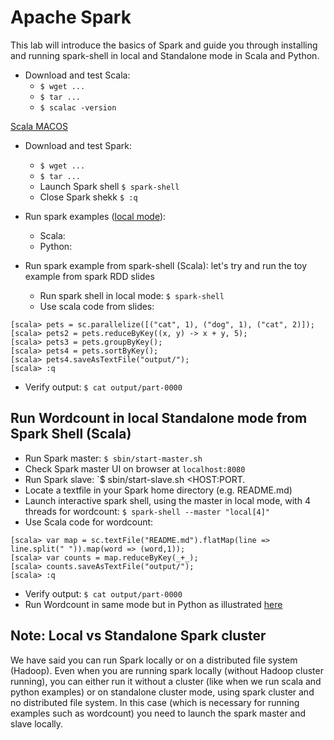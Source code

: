 # Apache Spark
This lab will introduce the basics of Spark and guide you through installing and running spark-shell in local and Standalone mode in Scala and Python.

* Download and test Scala:
  - `$ wget ...`
  - `$ tar ... `
  - `$ scalac -version`

[Scala MACOS](https://medium.com/@djamaldg/how-to-install-scala-on-macos-5771d55339cb)

* Download and test Spark:
  - `$ wget ...`
  - `$ tar ... `
  - Launch Spark shell `$ spark-shell `
  - Close Spark shekk `$ :q `


* Run spark examples ([local mode](http://spark.apache.org/docs/latest/)):
  - Scala:
  - Python:

* Run spark example from spark-shell (Scala): let's try and run the toy example from spark RDD slides
  - Run spark shell in local mode: `$ spark-shell`
  - Use scala code from slides:

```
[scala> pets = sc.parallelize([("cat", 1), ("dog", 1), ("cat", 2)]);
[scala> pets2 = pets.reduceByKey((x, y) -> x + y, 5);
[scala> pets3 = pets.groupByKey();
[scala> pets4 = pets.sortByKey();
[scala> pets4.saveAsTextFile("output/");
[scala> :q
```
  - Verify output: `$ cat output/part-0000 `
  
## Run Wordcount in local Standalone mode from Spark Shell (Scala)
 * Run Spark master: `$ sbin/start-master.sh`
 * Check Spark master UI on browser at `localhost:8080`
 * Run Spark slave: `$ sbin/start-slave.sh <HOST:PORT.
 * Locate a textfile in your Spark home directory (e.g. README.md)
 * Launch interactive spark shell, using the master in local mode, with 4 threads for wordcount: `$ spark-shell --master "local[4]" `
 * Use Scala code for wordcount: <!--https://www.tutorialkart.com/apache-spark/scala-spark-shell-example/-->

 ```
 [scala> var map = sc.textFile("README.md").flatMap(line => line.split(" ")).map(word => (word,1));
 [scala> var counts = map.reduceByKey(_+_);
 [scala> counts.saveAsTextFile("output/");
 [scala> :q
```
 * Verify output: `$ cat output/part-0000 `
 * Run Wordcount in same mode but in Python as illustrated [here](https://www.tutorialkart.com/apache-spark/python-spark-shell-pyspark-example/)

## Note: Local vs Standalone Spark cluster 
We have said you can run Spark locally or on a distributed file system (Hadoop). Even when you are running spark locally (without Hadoop cluster running), you can either run it without a cluster (like when we run scala and python examples) or on standalone cluster mode, using spark cluster and no distributed file system. In this case (which is necessary for running examples such as wordcount) you need to launch the spark master and slave locally.

<!--MAC OS X
https://www.tutorialkart.com/apache-spark/how-to-install-spark-on-mac-os/-->



